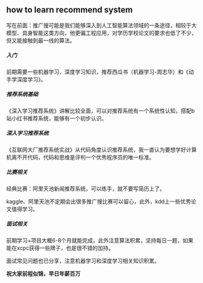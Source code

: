 ## how to learn recommend system

写在前面：推广搜可能是我们能够深入到人工智能算法领域的一条途径，相较于大模型、具身智能这类方向，他更偏工程应用，对学历学校论文的要求也低了不少，但又能接触到最一线的算法。

##### 入门

前期需要一些机器学习，深度学习知识，推荐西瓜书（机器学习-周志华）和《动手学深度学习》。

##### 推荐系统基础

《深入学习推荐系统》讲解比较全面，可以对推荐系统有一个系统性认知，搭配b站小红书推荐系统，能够有一个初步认识。

##### 深入学习推荐系统

《互联网大厂推荐系统实战》从代码角度认识推荐系统，我一直认为要想学好计算机离不开代码，代码和思维是评判一个优秀程序员的唯一标准。

##### 比赛相关

经典比赛：阿里天池新闻推荐系统，可以练手，就不要写简历上了。

kaggle、阿里天池不定期会出很多推广搜比赛可以留心，此外，kdd上一些优秀论文值得学习。

##### 面试相关

前期学习+项目大概6-8个月就能完成，此外注意算法积累，坚持每日一题，如果能在xcpc获得一些牌子，也是很不错的加持。

面试常见问题也已分享，注意机器学习和深度学习相关知识积累。

**祝大家前程似锦，早日年薪百万**

